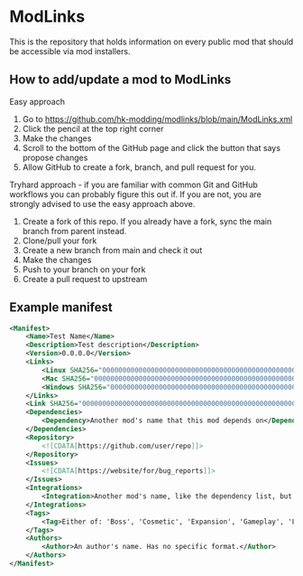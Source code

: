 # ModLinks

This is the repository that holds information on every public mod that should be accessible via mod installers.

## How to add/update a mod to ModLinks

Easy approach
1. Go to https://github.com/hk-modding/modlinks/blob/main/ModLinks.xml
1. Click the pencil at the top right corner
1. Make the changes
1. Scroll to the bottom of the GitHub page and click the button that says propose changes
1. Allow GitHub to create a fork, branch, and pull request for you.

Tryhard approach - if you are familiar with common Git and GitHub workflows you can probably figure this out if. If you are not, you are strongly advised to use the easy approach above.
1. Create a fork of this repo. If you already have a fork, sync the main branch from parent instead.
1. Clone/pull your fork
1. Create a new branch from main and check it out
1. Make the changes
1. Push to your branch on your fork
1. Create a pull request to upstream

## Example manifest

```xml
<Manifest>
    <Name>Test Name</Name>
    <Description>Test description</Description>
    <Version>0.0.0.0</Version>
    <Links>
        <Linux SHA256="0000000000000000000000000000000000000000000000000000000000000000"><![CDATA[https://linux.link]]></Linux>
        <Mac SHA256="0000000000000000000000000000000000000000000000000000000000000000"><![CDATA[https://mac.link]]></Mac>
        <Windows SHA256="0000000000000000000000000000000000000000000000000000000000000000"><![CDATA[https://windows.link]]></Windows>
    </Links>
    <Link SHA256="0000000000000000000000000000000000000000000000000000000000000000"><![CDATA[https://multiplatform.link]]></Link>
    <Dependencies>
        <Dependency>Another mod's name that this mod depends on</Dependency>
    </Dependencies>
    <Repository>
        <![CDATA[https://github.com/user/repo]]>
    </Repository>
    <Issues>
        <![CDATA[https://website/for/bug_reports]]>
    </Issues>
    <Integrations>
        <Integration>Another mod's name, like the dependency list, but not a hard dependency, but extra stuff when it is installed alongside</Integration>
    </Integrations>
    <Tags>
        <Tag>Either of: 'Boss', 'Cosmetic', 'Expansion', 'Gameplay', 'Library', 'Utility'</Tag>
    </Tags>
    <Authors>
        <Author>An author's name. Has no specific format.</Author>
    </Authors>
</Manifest>
```
